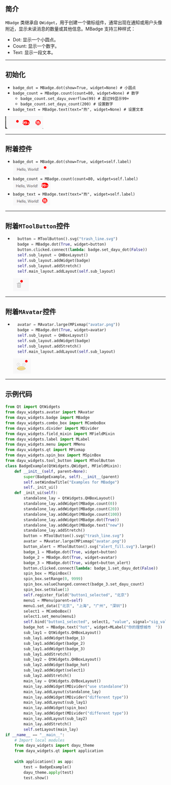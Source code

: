 ## 简介

`MBadge` 类继承自 `QWidget`，用于创建一个徽标组件，通常出现在通知或用户头像附近，显示未读消息的数量或其他信息。MBadge
支持三种样式：

- Dot: 显示一个小圆点。
- Count: 显示一个数字。
- Text: 显示一段文本。

******

## 初始化

- `badge_dot = MBadge.dot(show=True, widget=None) # 小圆点`
- `badge_count = MBadge.count(count=80, widget=None) # 数字`
    - `badge_count.set_dayu_overflow(99) # 超过99显示99+`
    - `badge_count.set_dayu_count(200) # 设置数字`
- `badge_text = MBadge.text(text="热", widget=None) # 设置文本`

![img_88.png](img_88.png)
********

## 附着控件

- `badge_dot = MBadge.dot(show=True, widget=self.label)`![img_89.png](img_89.png)
- `badge_count = MBadge.count(count=80, widget=self.label)`![img_90.png](img_90.png)
- `badge_text = MBadge.text(text="热", widget=self.label)`![img_91.png](img_91.png)

******

## 附着`MToolButton`控件

- ```python
    button = MToolButton().svg("trash_line.svg")
    badge = MBadge.dot(True, widget=button)
    button.clicked.connect(lambda: badge.set_dayu_dot(False))
    self.sub_layout = QHBoxLayout()
    self.sub_layout.addWidget(badge)
    self.sub_layout.addStretch()
    self.main_layout.addLayout(self.sub_layout)
    ```
  ![img_92.png](img_92.png)

******

## 附着`MAvatar`控件

- ```python
    avatar = MAvatar.large(MPixmap("avatar.png"))
    badge = MBadge.dot(True, widget=avatar)
    self.sub_layout = QHBoxLayout()
    self.sub_layout.addWidget(badge)
    self.sub_layout.addStretch()
    self.main_layout.addLayout(self.sub_layout)
    ```
  ![img_93.png](img_93.png)

******

## 示例代码

```python
from Qt import QtWidgets
from dayu_widgets.avatar import MAvatar
from dayu_widgets.badge import MBadge
from dayu_widgets.combo_box import MComboBox
from dayu_widgets.divider import MDivider
from dayu_widgets.field_mixin import MFieldMixin
from dayu_widgets.label import MLabel
from dayu_widgets.menu import MMenu
from dayu_widgets.qt import MPixmap
from dayu_widgets.spin_box import MSpinBox
from dayu_widgets.tool_button import MToolButton
class BadgeExample(QtWidgets.QWidget, MFieldMixin):
    def __init__(self, parent=None):
        super(BadgeExample, self).__init__(parent)
        self.setWindowTitle("Examples for MBadge")
        self._init_ui()
    def _init_ui(self):
        standalone_lay = QtWidgets.QHBoxLayout()
        standalone_lay.addWidget(MBadge.count(0))
        standalone_lay.addWidget(MBadge.count(20))
        standalone_lay.addWidget(MBadge.count(100))
        standalone_lay.addWidget(MBadge.dot(True))
        standalone_lay.addWidget(MBadge.text("new"))
        standalone_lay.addStretch()
        button = MToolButton().svg("trash_line.svg")
        avatar = MAvatar.large(MPixmap("avatar.png"))
        button_alert = MToolButton().svg("alert_fill.svg").large()
        badge_1 = MBadge.dot(True, widget=button)
        badge_2 = MBadge.dot(True, widget=avatar)
        badge_3 = MBadge.dot(True, widget=button_alert)
        button.clicked.connect(lambda: badge_1.set_dayu_dot(False))
        spin_box = MSpinBox()
        spin_box.setRange(0, 9999)
        spin_box.valueChanged.connect(badge_3.set_dayu_count)
        spin_box.setValue(1)
        self.register_field("button1_selected", "北京")
        menu1 = MMenu(parent=self)
        menu1.set_data(["北京", "上海", "广州", "深圳"])
        select1 = MComboBox()
        select1.set_menu(menu1)
        self.bind("button1_selected", select1, "value", signal="sig_value_changed")
        badge_hot = MBadge.text("hot", widget=MLabel("你的理想城市  "))
        sub_lay1 = QtWidgets.QHBoxLayout()
        sub_lay1.addWidget(badge_1)
        sub_lay1.addWidget(badge_2)
        sub_lay1.addWidget(badge_3)
        sub_lay1.addStretch()
        sub_lay2 = QtWidgets.QHBoxLayout()
        sub_lay2.addWidget(badge_hot)
        sub_lay2.addWidget(select1)
        sub_lay2.addStretch()
        main_lay = QtWidgets.QVBoxLayout()
        main_lay.addWidget(MDivider("use standalone"))
        main_lay.addLayout(standalone_lay)
        main_lay.addWidget(MDivider("different type"))
        main_lay.addLayout(sub_lay1)
        main_lay.addWidget(spin_box)
        main_lay.addWidget(MDivider("different type"))
        main_lay.addLayout(sub_lay2)
        main_lay.addStretch()
        self.setLayout(main_lay)
if __name__ == "__main__":
    # Import local modules
    from dayu_widgets import dayu_theme
    from dayu_widgets.qt import application

    with application() as app:
        test = BadgeExample()
        dayu_theme.apply(test)
        test.show()
